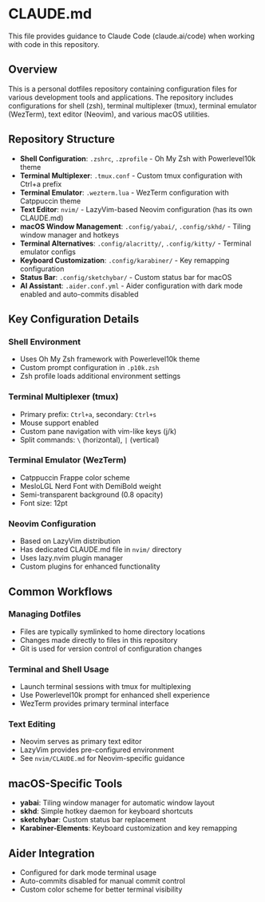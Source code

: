 # CLAUDE.md

This file provides guidance to Claude Code (claude.ai/code) when working with code in this repository.

## Overview

This is a personal dotfiles repository containing configuration files for various development tools and applications. The repository includes configurations for shell (zsh), terminal multiplexer (tmux), terminal emulator (WezTerm), text editor (Neovim), and various macOS utilities.

## Repository Structure

- **Shell Configuration**: `.zshrc`, `.zprofile` - Oh My Zsh with Powerlevel10k theme
- **Terminal Multiplexer**: `.tmux.conf` - Custom tmux configuration with Ctrl+a prefix
- **Terminal Emulator**: `.wezterm.lua` - WezTerm configuration with Catppuccin theme
- **Text Editor**: `nvim/` - LazyVim-based Neovim configuration (has its own CLAUDE.md)
- **macOS Window Management**: `.config/yabai/`, `.config/skhd/` - Tiling window manager and hotkeys
- **Terminal Alternatives**: `.config/alacritty/`, `.config/kitty/` - Terminal emulator configs
- **Keyboard Customization**: `.config/karabiner/` - Key remapping configuration
- **Status Bar**: `.config/sketchybar/` - Custom status bar for macOS
- **AI Assistant**: `.aider.conf.yml` - Aider configuration with dark mode enabled and auto-commits disabled

## Key Configuration Details

### Shell Environment
- Uses Oh My Zsh framework with Powerlevel10k theme
- Custom prompt configuration in `.p10k.zsh`
- Zsh profile loads additional environment settings

### Terminal Multiplexer (tmux)
- Primary prefix: `Ctrl+a`, secondary: `Ctrl+s`
- Mouse support enabled
- Custom pane navigation with vim-like keys (j/k)
- Split commands: `\` (horizontal), `|` (vertical)

### Terminal Emulator (WezTerm)
- Catppuccin Frappe color scheme
- MesloLGL Nerd Font with DemiBold weight
- Semi-transparent background (0.8 opacity)
- Font size: 12pt

### Neovim Configuration
- Based on LazyVim distribution
- Has dedicated CLAUDE.md file in `nvim/` directory
- Uses lazy.nvim plugin manager
- Custom plugins for enhanced functionality

## Common Workflows

### Managing Dotfiles
- Files are typically symlinked to home directory locations
- Changes made directly to files in this repository
- Git is used for version control of configuration changes

### Terminal and Shell Usage
- Launch terminal sessions with tmux for multiplexing
- Use Powerlevel10k prompt for enhanced shell experience
- WezTerm provides primary terminal interface

### Text Editing
- Neovim serves as primary text editor
- LazyVim provides pre-configured environment
- See `nvim/CLAUDE.md` for Neovim-specific guidance

## macOS-Specific Tools
- **yabai**: Tiling window manager for automatic window layout
- **skhd**: Simple hotkey daemon for keyboard shortcuts
- **sketchybar**: Custom status bar replacement
- **Karabiner-Elements**: Keyboard customization and key remapping

## Aider Integration
- Configured for dark mode terminal usage
- Auto-commits disabled for manual commit control
- Custom color scheme for better terminal visibility